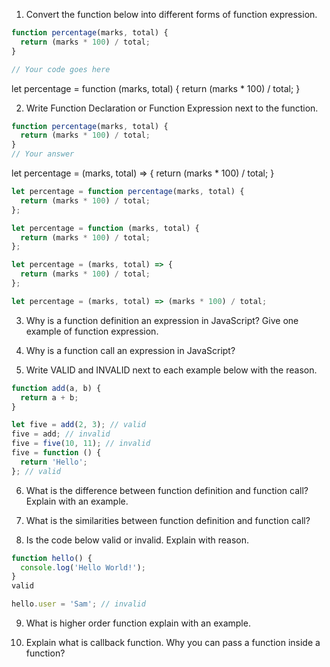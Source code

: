 1. Convert the function below into different forms of function expression.

```js
function percentage(marks, total) {
  return (marks * 100) / total;
}

// Your code goes here
```
let percentage = function (marks, total) {
  return (marks * 100) / total;
}

2. Write Function Declaration or Function Expression next to the function.

```js
function percentage(marks, total) {
  return (marks * 100) / total;
}
// Your answer
```
let percentage = (marks, total) => {
  return (marks * 100) / total;
}

```js
let percentage = function percentage(marks, total) {
  return (marks * 100) / total;
};
```

```js
let percentage = function (marks, total) {
  return (marks * 100) / total;
};
```

```js
let percentage = (marks, total) => {
  return (marks * 100) / total;
};
```

```js
let percentage = (marks, total) => (marks * 100) / total;
```

3. Why is a function definition an expression in JavaScript? Give one example of function expression.

<!-- Function Expression allows us to create an anonymous function which doesn't have any function name which is the main difference between Function Expression and Function Declaration. -->

4. Why is a function call an expression in JavaScript?

<!-- A function call expression is used to execute a specified function with the provided arguments -->

5. Write VALID and INVALID next to each example below with the reason.



```js
function add(a, b) {
  return a + b;
}

let five = add(2, 3); // valid
five = add; // invalid
five = five(10, 11); // invalid
five = function () {
  return 'Hello';
}; // valid
```

6. What is the difference between function definition and function call? Explain with an example.

<!-- function call / execution = we use without parentheses
function refrence = we use parentheses -->

7. What is the similarities between function definition and function call?

<!-- A function is a piece of code which enhanced the reusability and modularity of your program. It means that piece of code need not be written again. A function call means invoking or calling that function. Unless a function is called there is no use of that function -->


8. Is the code below valid or invalid. Explain with reason.

```js
function hello() {
  console.log('Hello World!');
}
valid

hello.user = 'Sam'; // invalid
```

9. What is higher order function explain with an example.


<!-- A higher order function is a function that takes a function as an argument, or returns a function . Higher order function is in contrast to first order functions, which don't take a function as an argument or return a function as output. -->

10. Explain what is callback function. Why you can pass a function inside a function?

<!-- A callback function is a function passed into another function as an argument, which is then invoked inside the outer function to complete some kind of routine or action -->


